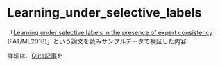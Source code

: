 # Learning_under_selective_labels

「[Learning under selective labels in the presence of expert consistency](https://arxiv.org/abs/1807.00905) (FAT/ML2018)」という論文を読みサンプルデータで検証した内容

詳細は、[Qiita記事](https://qiita.com/saltcooky/items/8bb29f527db3a5aa8f95)を
